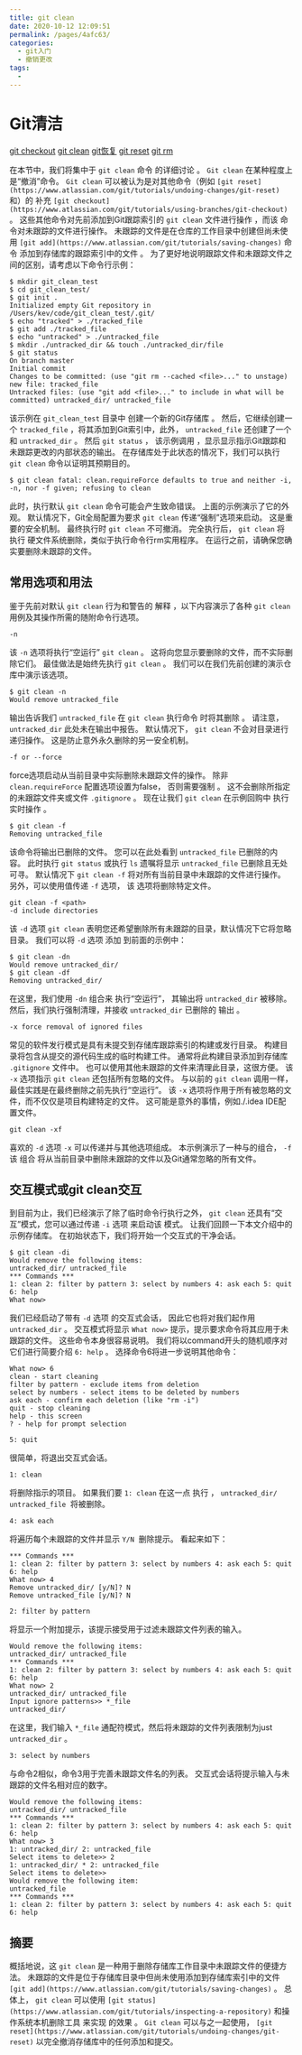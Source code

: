 ```yaml
---
title: git clean
date: 2020-10-12 12:09:51
permalink: /pages/4afc63/
categories:
  - git入门
  - 撤销更改
tags:
  - 
---
```

# Git清洁

[git checkout](https://www.atlassian.com/git/tutorials/undoing-changes) [git clean](https://www.atlassian.com/git/tutorials/undoing-changes/git-clean) [git恢复](https://www.atlassian.com/git/tutorials/undoing-changes/git-revert) [git reset](https://www.atlassian.com/git/tutorials/undoing-changes/git-reset) [git rm](https://www.atlassian.com/git/tutorials/undoing-changes/git-rm)

在本节中，我们将集中于 `git clean` 命令 的详细讨论 。 `Git clean` 在某种程度上是“撤消”命令。 `Git clean` 可以被认为是对其他命令（例如 `[git reset](https://www.atlassian.com/git/tutorials/undoing-changes/git-reset)` 和）的 补充 `[git checkout](https://www.atlassian.com/git/tutorials/using-branches/git-checkout)` 。 这些其他命令对先前添加到Git跟踪索引的 `git clean` 文件进行操作 ，而该 命令对未跟踪的文件进行操作。 未跟踪的文件是在仓库的工作目录中创建但尚未使用 `[git add](https://www.atlassian.com/git/tutorials/saving-changes)` 命令 添加到存储库的跟踪索引中的文件 。 为了更好地说明跟踪文件和未跟踪文件之间的区别，请考虑以下命令行示例：

```
$ mkdir git_clean_test
$ cd git_clean_test/
$ git init .
Initialized empty Git repository in /Users/kev/code/git_clean_test/.git/
$ echo "tracked" > ./tracked_file
$ git add ./tracked_file
$ echo "untracked" > ./untracked_file
$ mkdir ./untracked_dir && touch ./untracked_dir/file
$ git status
On branch master
Initial commit
Changes to be committed: (use "git rm --cached <file>..." to unstage)
new file: tracked_file
Untracked files: (use "git add <file>..." to include in what will be committed) untracked_dir/ untracked_file
```

该示例在 `git_clean_test` 目录中 创建一个新的Git存储库 。 然后，它继续创建一个 `tracked_file` ，将其添加到Git索引中，此外， `untracked_file` 还创建了一个和 `untracked_dir` 。 然后 `git status` ， 该示例调用 ，显示显示指示Git跟踪和未跟踪更改的内部状态的输出。 在存储库处于此状态的情况下，我们可以执行 `git clean` 命令以证明其预期目的。

```
$ git clean fatal: clean.requireForce defaults to true and neither -i, -n, nor -f given; refusing to clean
```

此时，执行默认 `git clean` 命令可能会产生致命错误。 上面的示例演示了它的外观。 默认情况下，Git全局配置为要求 `git clean` 传递“强制”选项来启动。 这是重要的安全机制。 最终执行时 `git clean` 不可撤消。 完全执行后， `git clean` 将 执行 硬文件系统删除，类似于执行命令行rm实用程序。 在运行之前，请确保您确实要删除未跟踪的文件。

## 常用选项和用法

鉴于先前对默认 `git clean` 行为和警告的 解释 ，以下内容演示了各种 `git clean` 用例及其操作所需的随附命令行选项。

```
-n
```

该 `-n` 选项将执行“空运行” `git clean` 。 这将向您显示要删除的文件，而不实际删除它们。 最佳做法是始终先执行 `git clean` 。 我们可以在我们先前创建的演示仓库中演示该选项。

```
$ git clean -n
Would remove untracked_file
```

输出告诉我们 `untracked_file` 在 `git clean` 执行命令 时将其删除 。 请注意， `untracked_dir` 此处未在输出中报告。 默认情况下， `git clean` 不会对目录进行递归操作。 这是防止意外永久删除的另一安全机制。

```
-f or --force
```

force选项启动从当前目录中实际删除未跟踪文件的操作。 除非 `clean.requireForce` 配置选项设置为false， 否则需要强制 。 这不会删除所指定的未跟踪文件夹或文件 `.gitignore` 。 现在让我们 `git clean` 在示例回购中 执行实时操作 。

```
$ git clean -f
Removing untracked_file
```

该命令将输出已删除的文件。 您可以在此处看到 `untracked_file` 已删除的内容。 此时执行 `git status` 或执行 `ls` 遗嘱将显示 `untracked_file` 已删除且无处可寻。 默认情况下 `git clean -f` 将对所有当前目录中未跟踪的文件进行操作。 另外，可以使用<path>值传递 `-f` 选项， 该 选项将删除特定文件。

```
git clean -f <path>
-d include directories
```

该 `-d` 选项 `git clean` 表明您还希望删除所有未跟踪的目录，默认情况下它将忽略目录。 我们可以将 `-d` 选项 添加 到前面的示例中：

```
$ git clean -dn
Would remove untracked_dir/
$ git clean -df
Removing untracked_dir/
```

在这里，我们使用 `-dn` 组合来 执行“空运行”， 其输出将 `untracked_dir` 被移除。 然后，我们执行强制清理，并接收 `untracked_dir` 已删除的 输出 。

```
-x force removal of ignored files
```

常见的软件发行模式是具有未提交到存储库跟踪索引的构建或发行目录。 构建目录将包含从提交的源代码生成的临时构建工件。 通常将此构建目录添加到存储库 `.gitignore` 文件中。 也可以使用其他未跟踪的文件来清理此目录，这很方便。 该 `-x` 选项指示 `git clean` 还包括所有忽略的文件。 与以前的 `git clean` 调用一样，最佳实践是在最终删除之前先执行“空运行”。 该 `-x` 选项将作用于所有被忽略的文件，而不仅仅是项目构建特定的文件。 这可能是意外的事情，例如./.idea IDE配置文件。

```
git clean -xf

```

喜欢的 `-d` 选项 `-x` 可以传递并与其他选项组成。 本示例演示了一种与的组合， `-f` 该 组合 将从当前目录中删除未跟踪的文件以及Git通常忽略的所有文件。

## 交互模式或git clean交互

到目前为止，我们已经演示了除了临时命令行执行之外， `git clean` 还具有“交互”模式，您可以通过传递 `-i` 选项 来启动该 模式。 让我们回顾一下本文介绍中的示例存储库。 在初始状态下，我们将开始一个交互式的干净会话。

```
$ git clean -di
Would remove the following items:
untracked_dir/ untracked_file
*** Commands ***
1: clean 2: filter by pattern 3: select by numbers 4: ask each 5: quit 6: help
What now>
```

我们已经启动了带有 `-d` 选项 的交互式会话， 因此它也将对我们起作用 `untracked_dir` 。 交互模式将显示 `What now>` 提示，提示要求命令将其应用于未跟踪的文件。 这些命令本身很容易说明。 我们将以command开头的随机顺序对它们进行简要介绍 `6: help` 。 选择命令6将进一步说明其他命令：

```
What now> 6
clean - start cleaning
filter by pattern - exclude items from deletion
select by numbers - select items to be deleted by numbers
ask each - confirm each deletion (like "rm -i")
quit - stop cleaning
help - this screen
? - help for prompt selection
```

```
5: quit
```

很简单，将退出交互式会话。

```
1: clean
```

将删除指示的项目。 如果我们要 `1: clean` 在这一点 执行 ， `untracked_dir/ untracked_file`  将被删除。

```
4: ask each
```

将遍历每个未跟踪的文件并显示 `Y/N`  删除提示。 看起来如下：

```
*** Commands ***
1: clean 2: filter by pattern 3: select by numbers 4: ask each 5: quit 6: help
What now> 4
Remove untracked_dir/ [y/N]? N
Remove untracked_file [y/N]? N
```

```
2: filter by pattern
```

将显示一个附加提示，该提示接受用于过滤未跟踪文件列表的输入。

```
Would remove the following items:
untracked_dir/ untracked_file
*** Commands ***
1: clean 2: filter by pattern 3: select by numbers 4: ask each 5: quit 6: help
What now> 2
untracked_dir/ untracked_file
Input ignore patterns>> *_file
untracked_dir/
```

在这里，我们输入 `*_file` 通配符模式，然后将未跟踪的文件列表限制为just `untracked_dir` 。

```
3: select by numbers
```

与命令2相似，命令3用于完善未跟踪文件名的列表。 交互式会话将提示输入与未跟踪的文件名相对应的数字。

```
Would remove the following items:
untracked_dir/ untracked_file
*** Commands ***
1: clean 2: filter by pattern 3: select by numbers 4: ask each 5: quit 6: help
What now> 3
1: untracked_dir/ 2: untracked_file
Select items to delete>> 2
1: untracked_dir/ * 2: untracked_file
Select items to delete>>
Would remove the following item:
untracked_file
*** Commands ***
1: clean 2: filter by pattern 3: select by numbers 4: ask each 5: quit 6: help
```

## 摘要

概括地说，这 `git clean` 是一种用于删除存储库工作目录中未跟踪文件的便捷方法。 未跟踪的文件是位于存储库目录中但尚未使用添加到存储库索引中的文件 `[git add](https://www.atlassian.com/git/tutorials/saving-changes)` 。 总体上， `git clean` 可以使用 `[git status](https://www.atlassian.com/git/tutorials/inspecting-a-repository)` 和操作系统本机删除工具 来实现 的效果 。 `Git clean` 可以与之一起使用， `[git reset](https://www.atlassian.com/git/tutorials/undoing-changes/git-reset)` 以完全撤消存储库中的任何添加和提交。